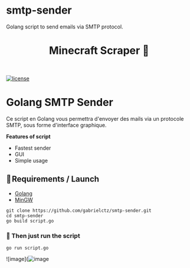# smtp-sender
Golang script to send emails via SMTP protocol.

<h1 align="center" id="title">Minecraft Scraper 🔎</h1><br>

[![license](https://img.shields.io/badge/License-GNU-blue.svg)](https://www.gnu.org/licenses/gpl-3.0.fr.html)


# **Golang SMTP Sender**
Ce script en Golang vous permettra d'envoyer des mails via un protocole SMTP, sous forme d'interface graphique.

**Features of script**
- Fastest sender
- GUI
- Simple usage

## **🔧 Requirements / Launch**

- [Golang](https://go.dev/doc/install)
- [MinGW](https://sourceforge.net/projects/mingw/)

```
git clone https://github.com/gabrielctz/smtp-sender.git
cd smtp-sender
go build script.go
```

### 💖 Then just run the script 

`go run script.go`

![image](![image](https://github.com/gabrielctz/smtp-sender/assets/133511026/43f36a9c-4485-46cb-98d1-6673f7de8f8e)

